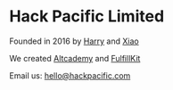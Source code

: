 # Hack Pacific Limited

Founded in 2016 by [Harry](https://www.linkedin.com/in/harrychenca/) and [Xiao](https://www.linkedin.com/in/xiaoxy/)

We created [Altcademy](https://www.altcademy.com/) and [FulfillKit](https://fulfillkit.com/)

Email us: hello@hackpacific.com

